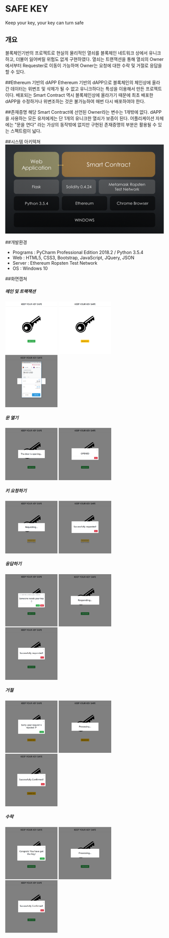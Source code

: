 # SAFE KEY
Keep your key, your key can turn safe

## 개요
블록체인기반의 프로젝트로 현실의 물리적인 열쇠를 블록체인 네트워크 상에서 유니크하고, 더불어 잃어버릴 위험도 없게 구현하였다.
열쇠는 트랜잭션을 통해 열쇠의 Owner에서부터 Requester로 이동이 가능하며 Owner는 요청에 대한 수락 및 거절로 응답을 할 수 있다.


##Ethereum 기반의 dAPP
Ethereum 기반의 dAPP으로 블록체인의 체인상에 올라간 데이터는 위변조 및 삭제가 될 수 없고 유니크하다는 특성을 이용해서 만든 프로젝트이다.
배포되는 Smart Contract 역시 블록체인상에 올라가기 때문에 최초 배포한 dAPP을 수정하거나 위변조하는 것은 불가능하여 매번 다시 배포하여야 한다.


##존재증명
해당 Smart Contract에 선언된 Owner라는 변수는 1개밖에 없다.
dAPP을 사용하는 모든 유저에게는 단 1개의 유니크한 열쇠가 보증이 된다.
어플리케이션 자체에는 "문을 연다" 라는 가상의 동작밖에 없지만 구현된 존재증명의 부분은 활용될 수 있는 스펙트럼이 넓다.

##시스템 아키텍쳐
![](img/arch.png)

##개발환경
* Programs : PyCharm Professional Edition 2018.2 / Python 3.5.4
* Web : HTML5, CSS3, Bootstrap, JavaScript, JQuery, JSON
* Server : Ethereum Ropsten Test Network
* OS : Windows 10

##화면캡쳐
##### 메인 및 트랙잭션
<img width="33%" src="img/OWNER.png">
<img width="33%" src="img/REQUESTER.png">
<img width="33%" src="img/TRANSACTION.png">

##### 문 열기
<img width="33%" src="img/OPEN_1.png">
<img width="33%" src="img/OPEN_2.png">

##### 키 요청하기
<img width="33%" src="img/REQUEST_1.png">
<img width="33%" src="img/REQUEST_2.png">

##### 응답하기
<img width="33%" src="img/RESPONSE_1.png">
<img width="33%" src="img/RESPONSE_2.png">
<img width="33%" src="img/RESPONSE_3.png">

##### 거절
<img width="33%" src="img/REJECTED_1.png">
<img width="33%" src="img/REJECTED_2.png">
<img width="33%" src="img/REJECTED_3.png">

##### 수락
<img width="33%" src="img/ACCEPTED_1.png">
<img width="33%" src="img/ACCEPTED_2.png">
<img width="33%" src="img/ACCEPTED_3.png">

